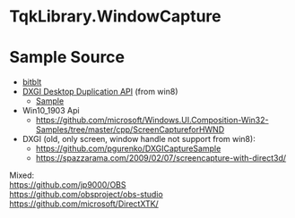 # TqkLibrary.WindowCapture


# Sample Source
- [bitblt](https://learn.microsoft.com/en-us/windows/win32/gdi/capturing-an-image)  
- [DXGI Desktop Duplication API](https://learn.microsoft.com/en-us/windows/win32/direct3ddxgi/desktop-dup-api) (from win8)   
    - [Sample](https://github.com/microsoftarchive/msdn-code-gallery-microsoft/tree/master/Official%20Windows%20Platform%20Sample/DXGI%20desktop%20duplication%20sample)
- Win10_1903 Api
    - https://github.com/microsoft/Windows.UI.Composition-Win32-Samples/tree/master/cpp/ScreenCaptureforHWND
- DXGI (old, only screen, window handle not support from win8): 
    - https://github.com/pgurenko/DXGICaptureSample
    - https://spazzarama.com/2009/02/07/screencapture-with-direct3d/

Mixed:  
https://github.com/jp9000/OBS  
https://github.com/obsproject/obs-studio  
https://github.com/microsoft/DirectXTK/  